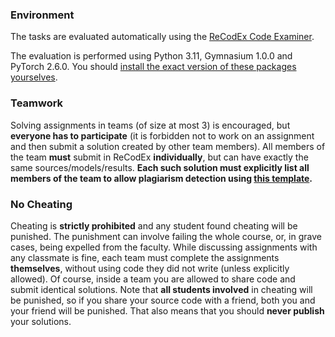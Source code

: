 ### Environment

The tasks are evaluated automatically using the
[ReCodEx Code Examiner](https://recodex.mff.cuni.cz/).

The evaluation is performed using Python 3.11, Gymnasium 1.0.0 and PyTorch 2.6.0.
You should [install the exact version of these packages yourselves](#faq_install).

### Teamwork

Solving assignments in teams (of size at most 3) is encouraged, but **everyone has to
participate** (it is forbidden not to work on an assignment and then submit
a solution created by other team members). All members of the team
**must** submit in ReCodEx **individually**, but can have exactly the same
sources/models/results. **Each such solution must explicitly list all
members of the team to allow plagiarism detection using
[this template](https://github.com/ufal/npfl139/tree/master/labs/team_description.py).**

### No Cheating

Cheating is **strictly prohibited** and any student found cheating will be punished.
The punishment can involve failing the whole course, or, in grave cases, being
expelled from the faculty. While discussing assignments with any classmate is fine,
each team must complete the assignments **themselves**, without using code they did not
write (unless explicitly allowed). Of course, inside a team you are allowed to
share code and submit identical solutions. Note that **all students involved**
in cheating will be punished, so if you share your source code with a friend,
both you and your friend will be punished. That also means that you should **never
publish** your solutions.
